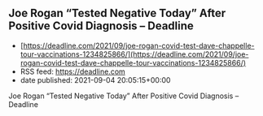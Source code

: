 ## Joe Rogan “Tested Negative Today” After Positive Covid Diagnosis – Deadline
 - [https://deadline.com/2021/09/joe-rogan-covid-test-dave-chappelle-tour-vaccinations-1234825866/](https://deadline.com/2021/09/joe-rogan-covid-test-dave-chappelle-tour-vaccinations-1234825866/)
 - RSS feed: https://deadline.com
 - date published: 2021-09-04 20:05:15+00:00

Joe Rogan “Tested Negative Today” After Positive Covid Diagnosis – Deadline

